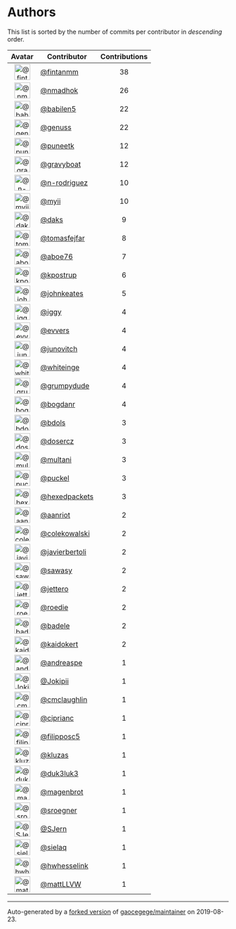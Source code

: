 # Authors

This list is sorted by the number of commits per contributor in _descending_ order.

Avatar|Contributor|Contributions
:-:|---|:-:
<img class='float-left rounded-1' src='https://avatars0.githubusercontent.com/u/1194646?v=4' width='36' height='36' alt='@fintanmm'>|[@fintanmm](https://github.com/fintanmm)|38
<img class='float-left rounded-1' src='https://avatars0.githubusercontent.com/u/3374962?v=4' width='36' height='36' alt='@nmadhok'>|[@nmadhok](https://github.com/nmadhok)|26
<img class='float-left rounded-1' src='https://avatars1.githubusercontent.com/u/117961?v=4' width='36' height='36' alt='@babilen5'>|[@babilen5](https://github.com/babilen5)|22
<img class='float-left rounded-1' src='https://avatars3.githubusercontent.com/u/3119969?v=4' width='36' height='36' alt='@genuss'>|[@genuss](https://github.com/genuss)|22
<img class='float-left rounded-1' src='https://avatars1.githubusercontent.com/u/528061?v=4' width='36' height='36' alt='@puneetk'>|[@puneetk](https://github.com/puneetk)|12
<img class='float-left rounded-1' src='https://avatars2.githubusercontent.com/u/1396878?v=4' width='36' height='36' alt='@gravyboat'>|[@gravyboat](https://github.com/gravyboat)|12
<img class='float-left rounded-1' src='https://avatars3.githubusercontent.com/u/3433835?v=4' width='36' height='36' alt='@n-rodriguez'>|[@n-rodriguez](https://github.com/n-rodriguez)|10
<img class='float-left rounded-1' src='https://avatars2.githubusercontent.com/u/10231489?v=4' width='36' height='36' alt='@myii'>|[@myii](https://github.com/myii)|10
<img class='float-left rounded-1' src='https://avatars3.githubusercontent.com/u/52996?v=4' width='36' height='36' alt='@daks'>|[@daks](https://github.com/daks)|9
<img class='float-left rounded-1' src='https://avatars0.githubusercontent.com/u/642928?v=4' width='36' height='36' alt='@tomasfejfar'>|[@tomasfejfar](https://github.com/tomasfejfar)|8
<img class='float-left rounded-1' src='https://avatars0.githubusercontent.com/u/1800660?v=4' width='36' height='36' alt='@aboe76'>|[@aboe76](https://github.com/aboe76)|7
<img class='float-left rounded-1' src='https://avatars2.githubusercontent.com/u/5655231?v=4' width='36' height='36' alt='@kpostrup'>|[@kpostrup](https://github.com/kpostrup)|6
<img class='float-left rounded-1' src='https://avatars3.githubusercontent.com/u/5306980?v=4' width='36' height='36' alt='@johnkeates'>|[@johnkeates](https://github.com/johnkeates)|5
<img class='float-left rounded-1' src='https://avatars1.githubusercontent.com/u/20441?v=4' width='36' height='36' alt='@iggy'>|[@iggy](https://github.com/iggy)|4
<img class='float-left rounded-1' src='https://avatars3.githubusercontent.com/u/4542588?v=4' width='36' height='36' alt='@evvers'>|[@evvers](https://github.com/evvers)|4
<img class='float-left rounded-1' src='https://avatars3.githubusercontent.com/u/2576974?v=4' width='36' height='36' alt='@junovitch'>|[@junovitch](https://github.com/junovitch)|4
<img class='float-left rounded-1' src='https://avatars2.githubusercontent.com/u/91293?v=4' width='36' height='36' alt='@whiteinge'>|[@whiteinge](https://github.com/whiteinge)|4
<img class='float-left rounded-1' src='https://avatars2.githubusercontent.com/u/7866613?v=4' width='36' height='36' alt='@grumpydude'>|[@grumpydude](https://github.com/grumpydude)|4
<img class='float-left rounded-1' src='https://avatars2.githubusercontent.com/u/1079875?v=4' width='36' height='36' alt='@bogdanr'>|[@bogdanr](https://github.com/bogdanr)|4
<img class='float-left rounded-1' src='https://avatars0.githubusercontent.com/u/286836?v=4' width='36' height='36' alt='@bdols'>|[@bdols](https://github.com/bdols)|3
<img class='float-left rounded-1' src='https://avatars1.githubusercontent.com/u/1196632?v=4' width='36' height='36' alt='@dosercz'>|[@dosercz](https://github.com/dosercz)|3
<img class='float-left rounded-1' src='https://avatars0.githubusercontent.com/u/65311?v=4' width='36' height='36' alt='@multani'>|[@multani](https://github.com/multani)|3
<img class='float-left rounded-1' src='https://avatars2.githubusercontent.com/u/451355?v=4' width='36' height='36' alt='@puckel'>|[@puckel](https://github.com/puckel)|3
<img class='float-left rounded-1' src='https://avatars1.githubusercontent.com/u/3689782?v=4' width='36' height='36' alt='@hexedpackets'>|[@hexedpackets](https://github.com/hexedpackets)|3
<img class='float-left rounded-1' src='https://avatars0.githubusercontent.com/u/8395913?v=4' width='36' height='36' alt='@aanriot'>|[@aanriot](https://github.com/aanriot)|2
<img class='float-left rounded-1' src='https://avatars0.githubusercontent.com/u/320670?v=4' width='36' height='36' alt='@colekowalski'>|[@colekowalski](https://github.com/colekowalski)|2
<img class='float-left rounded-1' src='https://avatars2.githubusercontent.com/u/242396?v=4' width='36' height='36' alt='@javierbertoli'>|[@javierbertoli](https://github.com/javierbertoli)|2
<img class='float-left rounded-1' src='https://avatars3.githubusercontent.com/u/1495845?v=4' width='36' height='36' alt='@sawasy'>|[@sawasy](https://github.com/sawasy)|2
<img class='float-left rounded-1' src='https://avatars3.githubusercontent.com/u/54520?v=4' width='36' height='36' alt='@jettero'>|[@jettero](https://github.com/jettero)|2
<img class='float-left rounded-1' src='https://avatars1.githubusercontent.com/u/1014038?v=4' width='36' height='36' alt='@roedie'>|[@roedie](https://github.com/roedie)|2
<img class='float-left rounded-1' src='https://avatars0.githubusercontent.com/u/2806307?v=4' width='36' height='36' alt='@badele'>|[@badele](https://github.com/badele)|2
<img class='float-left rounded-1' src='https://avatars3.githubusercontent.com/u/2791653?v=4' width='36' height='36' alt='@kaidokert'>|[@kaidokert](https://github.com/kaidokert)|2
<img class='float-left rounded-1' src='https://avatars2.githubusercontent.com/u/1135967?v=4' width='36' height='36' alt='@andreaspe'>|[@andreaspe](https://github.com/andreaspe)|1
<img class='float-left rounded-1' src='https://avatars2.githubusercontent.com/u/1269218?v=4' width='36' height='36' alt='@Jokipii'>|[@Jokipii](https://github.com/Jokipii)|1
<img class='float-left rounded-1' src='https://avatars2.githubusercontent.com/u/1061109?v=4' width='36' height='36' alt='@cmclaughlin'>|[@cmclaughlin](https://github.com/cmclaughlin)|1
<img class='float-left rounded-1' src='https://avatars2.githubusercontent.com/u/231699?v=4' width='36' height='36' alt='@ciprianc'>|[@ciprianc](https://github.com/ciprianc)|1
<img class='float-left rounded-1' src='https://avatars0.githubusercontent.com/u/2116658?v=4' width='36' height='36' alt='@filipposc5'>|[@filipposc5](https://github.com/filipposc5)|1
<img class='float-left rounded-1' src='https://avatars2.githubusercontent.com/u/1838307?v=4' width='36' height='36' alt='@kluzas'>|[@kluzas](https://github.com/kluzas)|1
<img class='float-left rounded-1' src='https://avatars2.githubusercontent.com/u/611471?v=4' width='36' height='36' alt='@duk3luk3'>|[@duk3luk3](https://github.com/duk3luk3)|1
<img class='float-left rounded-1' src='https://avatars0.githubusercontent.com/u/4865153?v=4' width='36' height='36' alt='@magenbrot'>|[@magenbrot](https://github.com/magenbrot)|1
<img class='float-left rounded-1' src='https://avatars0.githubusercontent.com/u/22272?v=4' width='36' height='36' alt='@sroegner'>|[@sroegner](https://github.com/sroegner)|1
<img class='float-left rounded-1' src='https://avatars0.githubusercontent.com/u/15972358?v=4' width='36' height='36' alt='@SJern'>|[@SJern](https://github.com/SJern)|1
<img class='float-left rounded-1' src='https://avatars1.githubusercontent.com/u/7736325?v=4' width='36' height='36' alt='@sielaq'>|[@sielaq](https://github.com/sielaq)|1
<img class='float-left rounded-1' src='https://avatars0.githubusercontent.com/u/2983497?v=4' width='36' height='36' alt='@hwhesselink'>|[@hwhesselink](https://github.com/hwhesselink)|1
<img class='float-left rounded-1' src='https://avatars2.githubusercontent.com/u/15060182?v=4' width='36' height='36' alt='@mattLLVW'>|[@mattLLVW](https://github.com/mattLLVW)|1

---

Auto-generated by a [forked version](https://github.com/myii/maintainer) of [gaocegege/maintainer](https://github.com/gaocegege/maintainer) on 2019-08-23.
